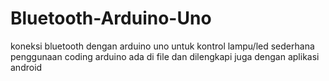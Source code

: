 # Bluetooth-Arduino-Uno
koneksi bluetooth dengan arduino uno untuk kontrol lampu/led sederhana
penggunaan coding arduino ada di file dan dilengkapi juga dengan aplikasi android
